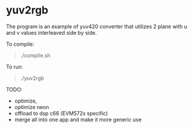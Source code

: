# yuv2rgb

The program is an example of  yuv420 converter that utilizes 2 plane 
with u and v values interleaved side by side. 

To compile:

> ./compile.sh

To run:

> ./yuv2rgb

TODO:

- optimize,
- optimize neon
- offload to dsp c66 (EVM572x specific)
- merge all into one app and make it more generic use
